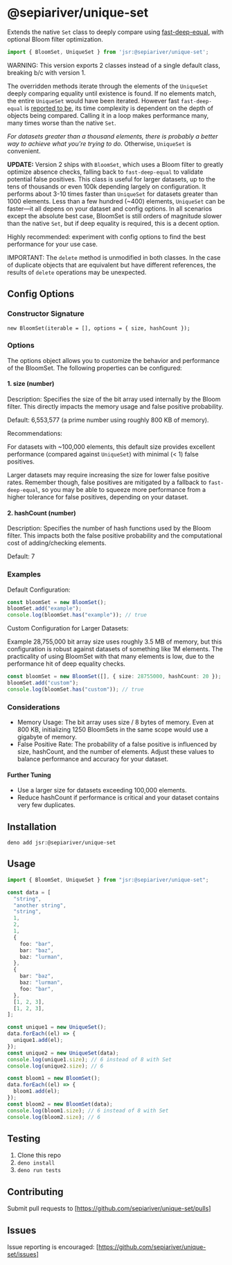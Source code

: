 # @sepiariver/unique-set

Extends the native `Set` class to deeply compare using [fast-deep-equal](https://www.npmjs.com/package/fast-deep-equal), with optional Bloom filter optimization.

```js
import { BloomSet, UniqueSet } from 'jsr:@sepiariver/unique-set';
```

WARNING: This version exports 2 classes instead of a single default class, breaking b/c with version 1.

The overridden methods iterate through the elements of the `UniqueSet` deeply comparing equality until existence is found. If no elements match, the entire `UniqueSet` would have been iterated. However fast `fast-deep-equal` is [reported to be](https://github.com/epoberezkin/fast-deep-equal?tab=readme-ov-file#performance-benchmark), its time complexity is dependent on the depth of objects being compared. Calling it in a loop makes performance many, many times worse than the native `Set`.

_For datasets greater than a thousand elements, there is probably a better way to achieve what you're trying to do._ Otherwise, `UniqueSet` is convenient.

**UPDATE:** Version 2 ships with `BloomSet`, which uses a Bloom filter to greatly optimize absence checks, falling back to `fast-deep-equal` to validate potential false positives. This class is useful for larger datasets, up to the tens of thousands or even 100k depending largely on configuration. It performs about 3-10 times faster than `UniqueSet` for datasets greater than 1000 elements. Less than a few hundred (~400) elements, `UniqueSet` can be faster—it all depens on your dataset and config options. In all scenarios except the absolute best case, BloomSet is still orders of magnitude slower than the native `Set`, but if deep equality is required, this is a decent option.

Highly recommended: experiment with config options to find the best performance for your use case.

IMPORTANT: The `delete` method is unmodified in both classes. In the case of duplicate objects that are equivalent but have different references, the results of `delete` operations may be unexpected.

## Config Options

### Constructor Signature

`new BloomSet(iterable = [], options = { size, hashCount });`

### Options

The options object allows you to customize the behavior and performance of the BloomSet. The following properties can be configured:

#### 1. size (number)

Description: Specifies the size of the bit array used internally by the Bloom filter. This directly impacts the memory usage and false positive probability.

Default: 6,553,577 (a prime number using roughly 800 KB of memory).

Recommendations:

For datasets with ~100,000 elements, this default size provides excellent performance (compared against `UniqueSet`) with minimal (< 1) false positives.

Larger datasets may require increasing the size for lower false positive rates. Remember though, false positives are mitigated by a fallback to `fast-deep-equal`, so you may be able to squeeze more performance from a higher tolerance for false positives, depending on your dataset.

#### 2. hashCount (number)

Description: Specifies the number of hash functions used by the Bloom filter. This impacts both the false positive probability and the computational cost of adding/checking elements.

Default: 7

### Examples

Default Configuration:

```ts
const bloomSet = new BloomSet();
bloomSet.add("example");
console.log(bloomSet.has("example")); // true
```

Custom Configuration for Larger Datasets:

Example 28,755,000 bit array size uses roughly 3.5 MB of memory, but this configuration is robust against datasets of something like 1M elements. The practicality of using BloomSet with that many elements is low, due to the performance hit of deep equality checks.

```ts
const bloomSet = new BloomSet([], { size: 28755000, hashCount: 20 });
bloomSet.add("custom");
console.log(bloomSet.has("custom")); // true
```

### Considerations

- Memory Usage: The bit array uses size / 8 bytes of memory. Even at 800 KB, initializing 1250 BloomSets in the same scope would use a gigabyte of memory.
- False Positive Rate: The probability of a false positive is influenced by size, hashCount, and the number of elements. Adjust these values to balance performance and accuracy for your dataset.

#### Further Tuning

- Use a larger size for datasets exceeding 100,000 elements.
- Reduce hashCount if performance is critical and your dataset contains very few duplicates.

## Installation

```cli
deno add jsr:@sepiariver/unique-set
```

## Usage

```ts
import { BloomSet, UniqueSet } from "jsr:@sepiariver/unique-set";

const data = [
  "string",
  "another string",
  "string",
  1,
  2,
  1,
  {
    foo: "bar",
    bar: "baz",
    baz: "lurman",
  },
  {
    bar: "baz",
    baz: "lurman",
    foo: "bar",
  },
  [1, 2, 3],
  [1, 2, 3],
];

const unique1 = new UniqueSet();
data.forEach((el) => {
  unique1.add(el);
});
const unique2 = new UniqueSet(data);
console.log(unique1.size); // 6 instead of 8 with Set
console.log(unique2.size); // 6

const bloom1 = new BloomSet();
data.forEach((el) => {
  bloom1.add(el);
});
const bloom2 = new BloomSet(data);
console.log(bloom1.size); // 6 instead of 8 with Set
console.log(bloom2.size); // 6
```

## Testing

1. Clone this repo
2. `deno install`
3. `deno run tests`

## Contributing

Submit pull requests to [https://github.com/sepiariver/unique-set/pulls]

## Issues

Issue reporting is encouraged: [https://github.com/sepiariver/unique-set/issues]
